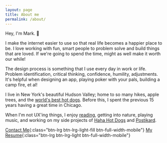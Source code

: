 ```yaml
---
layout: page
title: About me
permalink: /about/
---
```


Hey, I'm Mark. 👋

I make the internet easier to use so that real life becomes a happier place to be.
I love working with fun, smart people to problem solve and build things that are loved. If we're going to spend the time, might as well make it worth our while!

The design process is something that I use every day in work or life. Problem identification, critical thinking, confidence, humility, adjustments. It's helpful when designing an app, playing poker with your pals, building a camp fire, et al!

I live in New York's beautiful Hudson Valley; home to so many hikes, apple trees, and the [world's best hot dogs](https://peteshotdogsinc.com/). Before this, I spent the previous 15 years having a great time in Chicago.

When I'm not UX'ing things, I enjoy [reading](https://www.goodreads.com/user/show/621952-mark), getting into nature, playing music, and working on my side projects of [Haha Hot Dogs](https://www.instagram.com/hahahotdogs/) and [Postikard](https://www.postikard.com).


[Contact Me](/contact/){:class="btn-lrg btn-lrg-light-fill btn-full-width-mobile"} [My Resume](../resume){:class="btn-lrg btn-lrg-light btn-full-width-mobile"}
